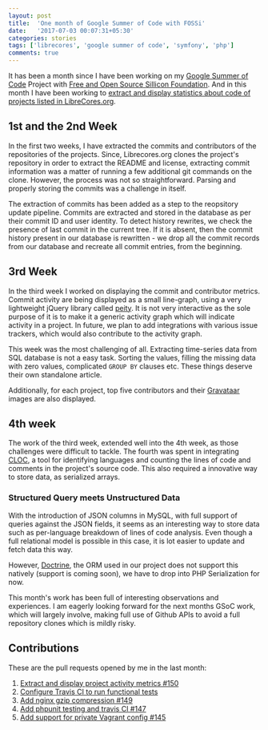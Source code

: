 ```yaml
---
layout: post
title:  'One month of Google Summer of Code with FOSSi'
date:   '2017-07-03 00:07:31+05:30'
categories: stories
tags: ['librecores', 'google summer of code', 'symfony', 'php']
comments: true
---
```


It has been a month since I have been working on my [Google Summer of Code][1] Project with [Free and Open Source Sillicon Foundation][2]. And in this month I have been working to [extract and display statistics about code of projects listed in LibreCores.org][3].

## 1st and the 2nd Week

In the first two weeks, I have extracted the commits and contributors of the repositories of the projects. Since, Librecores.org clones the project's repository in order to extract the README and license, extracting commit information was a matter of running a few additional git commands on the clone. However, the process was not so straightforward. Parsing and properly storing the commits was a challenge in itself.

The extraction of commits has been added as a step to the reopsitory update pipeline. Commits are extracted and stored in the database as per their commit ID and user identity. To detect history rewrites, we check the presence of last commit in the current tree. If it is absent, then the commit history present in our database is rewritten - we drop all the commit records from our database and recreate all commit entries, from the beginning.

## 3rd Week

In the third week I worked on displaying the commit and contributor metrics. Commit activity are being displayed as a small line-graph, using a very lightweight jQuery library called [peity][4]. It is not very interactive as the sole purpose of it is to make it a generic activity graph which will indicate activity in a project. In future, we plan to add integrations with various issue trackers, which would also contribute to the activity graph.

This week was the most challenging of all. Extracting time-series data from SQL database is not a easy task. Sorting the values, filling the missing data with zero values, complicated `GROUP BY` clauses etc. These things deserve their own standalone article.

Additionally, for each project, top five contributors and their [Gravataar][5] images are also displayed.

## 4th week

The work of the third week, extended well into the 4th week, as those challenges were difficult to tackle. The fourth was spent in integrating [CLOC][6], a tool for identifying languages and counting the lines of code and comments in the project's source code. This also required a innovative way to store data, as serialized arrays.

### Structured Query meets Unstructured Data

With the introduction of JSON columns in MySQL, with full support of queries against the JSON fields, it seems as an interesting way to store data such as per-language breakdown of lines of code analysis. Even though a full relational model is possible in this case, it is lot easier to update and fetch data this way.

However, [Doctrine][7], the ORM used in our project does not support this natively (support is coming soon), we have to drop into PHP Serialization for now.

This month's work has been full of interesting observations and experiences. I am eagerly looking forward for the next months GSoC work, which will largely involve, making full use of Github APIs to avoid a full repository clones which is mildly risky.

## Contributions

These are the pull requests opened by me in the last month:

1. [Extract and display project activity metrics #150](https://github.com/librecores/librecores-web/pull/150)
2. [Configure Travis CI to run functional tests](https://github.com/librecores/librecores-web/pull/152)
3. [Add nginx gzip compression #149](https://github.com/librecores/librecores-web/pull/149)
4. [Add phpunit testing and travis CI #147](https://github.com/librecores/librecores-web/pull/147)
5. [Add support for private Vagrant config #145](https://github.com/librecores/librecores-web/pull/145)


[1]:https://summerofcode.withgoogle.com
[2]:https://fossi-foundation.org
[3]:https://summerofcode.withgoogle.com/projects/#5672435520110592
[4]:http://benpickles.github.io/peity/
[5]:https://gravataar.com
[6]:https://github.com/AlDanial/cloc
[7]:http://www.doctrine-project.org/
